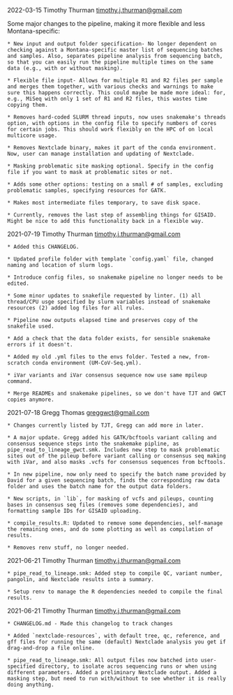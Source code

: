 2022-03-15 Timothy Thurman <timothy.j.thurman@gmail.com>

Some major changes to the pipeline, making it more flexible and less Montana-specific:

    * New input and output folder specification- No longer dependent on checking against a Montana-specific master list of sequencing batches and samples. Also, separates pipeline analysis from sequencing batch, so that you can easily run the pipeline multiple times on the same data (e.g., with or without masking).

    * Flexible file input- Allows for multiple R1 and R2 files per sample and merges them together, with various checks and warnings to make sure this happens correctly. This could maybe be made more ideal: for, e.g., MiSeq with only 1 set of R1 and R2 files, this wastes time copying them. 

    * Removes hard-coded SLURM thread inputs, now uses snakemake's threads option, with options in the config file to specify numbers of cores for certain jobs. This should work flexibly on the HPC of on local multicore usage.

    * Removes Nextclade binary, makes it part of the conda environment. Now, user can manage installation and updating of Nextclade. 

    * Masking problematic site masking optional. Specify in the config file if you want to mask at problematic sites or not. 

    * Adds some other options: testing on a small # of samples, excluding problematic samples, specifying resources for GATK. 

    * Makes most intermediate files temporary, to save disk space. 

    * Currently, removes the last step of assembling things for GISAID. Might be nice to add this functionality back in a flexible way. 

2021-07-19 Timothy Thurman <timothy.j.thurman@gmail.com>

    * Added this CHANGELOG.

    * Updated profile folder with template `config.yaml` file, changed naming and location of slurm logs. 

    * Introduce config files, so snakemake pipeline no longer needs to be edited. 

    * Some minor updates to snakefile requested by linter. (1) all thread/CPU usge specified by slurm variables instead of snakemake resources (2) added log files for all rules.

    * Pipeline now outputs elapsed time and preserves copy of the snakefile used.

    * Add a check that the data folder exists, for sensible snakemake errors if it doesn't.

    * Added my old .yml files to the envs folder. Tested a new, from-scratch conda environment (UM-CoV-Seq.yml).

    * iVar variants and iVar consensus sequence now use same mpileup command. 

    * Merge READMEs and snakemake pipelines, so we don't have TJT and GWCT copies anymore. 


2021-07-18 Gregg Thomas <greggwct@gmail.com>

    * Changes currently listed by TJT, Gregg can add more in later.

    * A major update. Gregg added his GATK/bcftools variant calling and consensus sequence steps into the snakemake pipline, as pipe_read_to_lineage_gwct.smk. Includes new step to mask problematic sites out of the pileup before variant calling or consensus seq making with iVar, and also masks .vcfs for consensus sequences from bcftools. 

    * In new pipeline, now only need to specify the batch name provided by David for a given sequencing batch, finds the corresponding raw data folder and uses the batch name for the output data folders. 

    * New scripts, in `lib`, for masking of vcfs and pileups, counting bases in consensus seq files (removes some dependencies), and formatting sample IDs for GISAID uploading.

    * compile_results.R: Updated to remove some dependencies, self-manage the remaining ones, and do some plotting as well as compilation of results.

    * Removes renv stuff, no longer needed.    

2021-06-21  Timothy Thurman  <timothy.j.thurman@gmail.com>

    * pipe_read_to_lineage.smk: Added step to compile QC, variant number, pangolin, and Nextclade results into a summary. 

    * Setup renv to manage the R dependencies needed to compile the final results. 

2021-06-21  Timothy Thurman  <timothy.j.thurman@gmail.com>

    * CHANGELOG.md - Made this changelog to track changes

    * Added `nextclade-resources`, with default tree, qc, reference, and gff files for running the same (default) Nextclade analysis you get if drag-and-drop a file online. 

    * pipe_read_to_lineage.smk: All output files now batched into user-specified directory, to isolate acros sequencing runs or when using different parameters. Added a preliminary Nextclade output. Added a masking step, but need to run with/without to see whether it is really doing anything. 